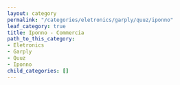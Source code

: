 ```yaml
---
layout: category
permalink: "/categories/eletronics/garply/quuz/iponno"
leaf_category: true
title: Iponno - Commercia
path_to_this_category:
- Eletronics
- Garply
- Quuz
- Iponno
child_categories: []
---
```

